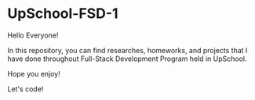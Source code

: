 # UpSchool-FSD-1
Hello Everyone!

In this repository, you can find researches, homeworks, and projects that I have done throughout Full-Stack Development Program held in UpSchool. 

Hope you enjoy!

Let's code!

